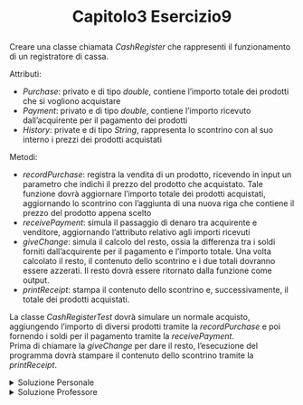 # <p align=center> Capitolo3 Esercizio9 </p>

Creare una classe chiamata *CashRegister* che rappresenti il
funzionamento di un registratore di cassa. <br>

Attributi:

- *Purchase*: privato e di tipo *double*, contiene l’importo totale dei
prodotti che si vogliono acquistare
- *Payment*: privato e di tipo *double*, contiene l’importo ricevuto
dall’acquirente per il pagamento dei prodotti
- *History*: private e di tipo *String*, rappresenta lo scontrino con al suo interno i prezzi dei prodotti acquistati

Metodi:

- *recordPurchase*: registra la vendita di un prodotto, ricevendo in
input un parametro che indichi il prezzo del prodotto che
acquistato. Tale funzione dovrà aggiornare l’importo totale dei
prodotti acquistati, aggiornando lo scontrino con l’aggiunta di
una nuova riga che contiene il prezzo del prodotto appena
scelto
- *receivePayment*: simula il passaggio di denaro tra acquirente e
venditore, aggiornando l’attributo relativo agli importi ricevuti
- *giveChange*: simula il calcolo del resto, ossia la differenza tra i soldi forniti dall’acquirente per il pagamento e l’importo totale.
Una volta calcolato il resto, il contenuto dello scontrino e i due
totali dovranno essere azzerati. Il resto dovrà essere ritornato
dalla funzione come output.
- *printReceipt*: stampa il contenuto dello scontrino e,
successivamente, il totale dei prodotti acquistati.

La classe *CashRegisterTest* dovrà simulare un normale
acquisto, aggiungendo l’importo di diversi prodotti tramite la
*recordPurchase* e poi fornendo i soldi per il pagamento tramite
la *receivePayment*. <br>
Prima di chiamare la *giveChange* per dare il
resto, l’esecuzione del programma dovrà stampare il contenuto
dello scontrino tramite la *printReceipt*.

<details closed>

<summary> Soluzione Personale </summary>

[CashRegister.java](https://github.com/FedVlogger17/Uni-Notes/blob/main/Primo%20Anno/Secondo%20Semestre/Metodologie%20di%20Programmazione/Esercizi/Esercizi%20Capitolo%203/Esercizio_9/src/Esercizio9/CashRegister.java) <br>
[CashRegisterTest.java](https://github.com/FedVlogger17/Uni-Notes/blob/main/Primo%20Anno/Secondo%20Semestre/Metodologie%20di%20Programmazione/Esercizi/Esercizi%20Capitolo%203/Esercizio_9/src/Esercizio9/CashRegisterTest.java)
</details>

<details closed>

<summary> Soluzione Professore </summary>

[CashRegister.java](https://github.com/FedVlogger17/Uni-Notes/blob/main/Primo%20Anno/Secondo%20Semestre/Metodologie%20di%20Programmazione/Esercizi/Esercizi%20Capitolo%203/Esercizio_9/src/Esercizio9Prof/CashRegister.java) <br>
[CashRegisterTest.java](https://github.com/FedVlogger17/Uni-Notes/blob/main/Primo%20Anno/Secondo%20Semestre/Metodologie%20di%20Programmazione/Esercizi/Esercizi%20Capitolo%203/Esercizio_9/src/Esercizio9Prof/CashRegisterDemo.java)
</details>
